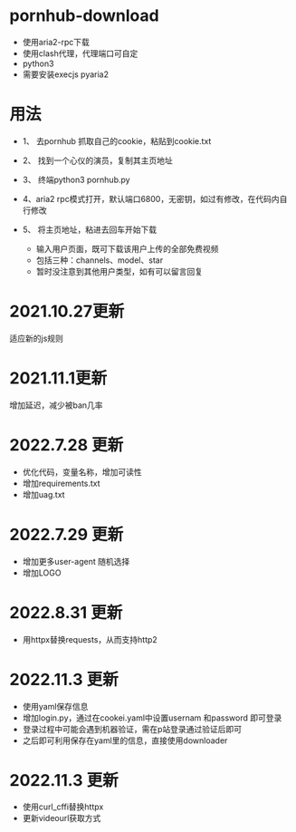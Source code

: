 # pornhub-download

-  使用aria2-rpc下载
-  使用clash代理，代理端口可自定
-  python3
-  需要安装execjs pyaria2

# 用法 
- 1、 去pornhub 抓取自己的cookie，粘贴到cookie.txt
- 2、 找到一个心仪的演员，复制其主页地址
- 3、 终端python3 pornhub.py
- 4、aria2 rpc模式打开，默认端口6800，无密钥，如过有修改，在代码内自行修改
- 5、 将主页地址，粘进去回车开始下载

  - 输入用户页面，既可下载该用户上传的全部免费视频
  - 包括三种：channels、model、star
  - 暂时没注意到其他用户类型，如有可以留言回复


# 2021.10.27更新
适应新的js规则

# 2021.11.1更新
增加延迟，减少被ban几率

# 2022.7.28 更新
- 优化代码，变量名称，增加可读性
- 增加requirements.txt
- 增加uag.txt


# 2022.7.29 更新
- 增加更多user-agent 随机选择
- 增加LOGO

# 2022.8.31 更新
- 用httpx替换requests，从而支持http2

# 2022.11.3 更新
- 使用yaml保存信息
- 增加login.py，通过在cookei.yaml中设置usernam 和password 即可登录
- 登录过程中可能会遇到机器验证，需在p站登录通过验证后即可
- 之后即可利用保存在yaml里的信息，直接使用downloader

# 2022.11.3 更新
- 使用curl_cffi替换httpx
- 更新videourl获取方式